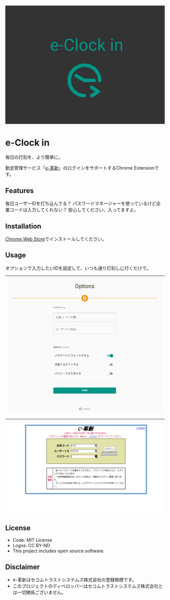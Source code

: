 ![top](./res/top.png)

# e-Clock in

毎日の打刻を、より簡単に。

勤怠管理サービス「[e-革新](https://www.e-kakushin.com/login/)」のログインをサポートするChrome Extensionです。

## Features

毎日ユーザーIDを打ち込んでる？
パスワードマネージャーを使っているけど企業コードは入力してくれない？
安心してください、入ってますよ。

## Installation

[Chrome Web Store](https://chrome.google.com/webstore/detail/e-clock-in/ehgdbinldmgpdilamgemfibdhimdfljo)でインストールしてください。

## Usage

オプションで入力したいIDを設定して、いつも通り打刻しに行くだけで。

|![opt](./res/opt.png)|
|:-:|

|![secom](./res/secom.png)|
|:-:|

## License

* Code: MIT License
* Logos: CC BY-ND
* This project includes open source software.

## Disclaimer

* e-革新はセコムトラストシステムズ株式会社の登録商標です。
* このプロジェクトのディベロッパーはセコムトラストシステムズ株式会社とは一切関係ございません。
